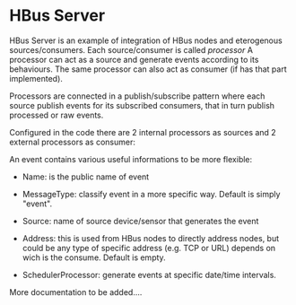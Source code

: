 # HBus Server

HBus Server is an example of integration of HBus nodes and eterogenous sources/consumers.
Each source/consumer is called *processor*
A processor can act as a source and generate events according to its behaviours.
The same processor can also act as consumer (if has that part implemented).

Processors are connected in a publish/subscribe pattern where each source publish events for its subscribed consumers, 
that in turn publish processed or raw events.

Configured in the code there are 2 internal processors as sources and 2 external processors as consumer:

An event contains various useful informations to be more flexible:
* Name: is the public name of event
* MessageType: classify event in a more specific way. Default is simply "event".
* Source: name of source device/sensor that generates the event
* Address: this is used from HBus nodes to directly address nodes, but could be any type of specific 
address (e.g. TCP or URL) depends on wich is the consume. Default is empty.

* SchedulerProcessor: generate events at specific date/time intervals.

More documentation to be added....